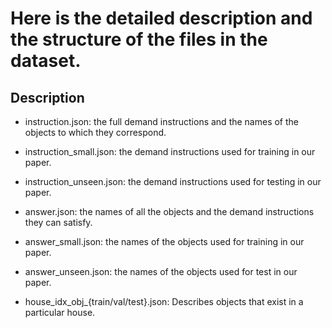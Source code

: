 # Here is the detailed description and the structure of the files in the dataset.

## Description
- instruction.json: the full demand instructions and the names of the objects to which they correspond.
- instruction_small.json: the demand instructions used for training in our paper.
- instruction_unseen.json: the demand instructions used for testing in our paper.

- answer.json: the names of all the objects and the demand instructions they can satisfy.
- answer_small.json: the names of the objects used for training in our paper.
- answer_unseen.json: the names of the objects used for test in our paper.

- house_idx_obj_{train/val/test}.json: Describes objects that exist in a particular house.